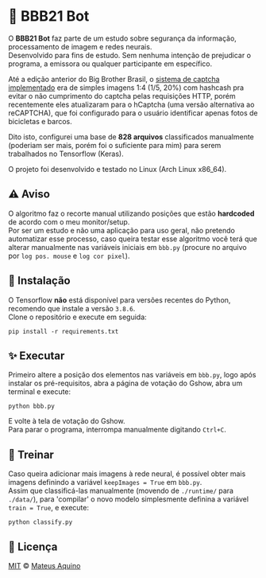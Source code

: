 # 🌱 BBB21 Bot
O **BBB21 Bot** faz parte de um estudo sobre segurança da informação, processamento de imagem e redes neurais.  
Desenvolvido para fins de estudo. Sem nenhuma intenção de prejudicar o programa, a emissora ou qualquer participante em específico.  

Até a edição anterior do Big Brother Brasil, o [sistema de captcha implementado](https://www.youtube.com/watch?v=ll8ewMMFsPg) era de simples imagens 1:4 (1/5, 20%) com hashcash pra evitar o não cumprimento do captcha pelas requisições HTTP, porém recentemente eles atualizaram para o hCaptcha (uma versão alternativa ao reCAPTCHA), que foi configurado para o usuário identificar apenas fotos de bicicletas e barcos.  

Dito isto, configurei uma base de **828 arquivos** classificados manualmente (poderiam ser mais, porém foi o suficiente para mim) para serem trabalhados no Tensorflow (Keras).  

O projeto foi desenvolvido e testado no Linux (Arch Linux x86_64).
## ⚠️ Aviso
O algoritmo faz o recorte manual utilizando posições que estão **hardcoded** de acordo com o meu monitor/setup.  
Por ser um estudo e não uma aplicação para uso geral, não pretendo automatizar esse processo, caso queira testar esse algoritmo você terá que alterar manualmente nas variáveis iniciais em `bbb.py` (procure no arquivo por `log pos. mouse` e `log cor pixel`).

## 🚀 Instalação
O Tensorflow **não** está disponível para versões recentes do Python, recomendo que instale a versão `3.8.6`.  
Clone o repositório e execute em seguida:

    pip install -r requirements.txt

## ✨ Executar
Primeiro altere a posição dos elementos nas variáveis em `bbb.py`, logo após instalar os pré-requisitos, abra a página de votação do Gshow, abra um terminal e execute:

    python bbb.py

E volte à tela de votação do Gshow.  
Para parar o programa, interrompa manualmente digitando `Ctrl+C`.

## 🧠 Treinar
Caso queira adicionar mais imagens à rede neural, é possível obter mais imagens definindo a variável `keepImages = True` em `bbb.py`.  
Assim que classificá-las manualmente (movendo de `./runtime/` para `./data/`), para 'compilar' o novo modelo simplesmente definina a variável `train = True`, e execute:

    python classify.py


## 📜 Licença

[MIT](./LICENSE) &copy; [Mateus Aquino](https://www.linkedin.com/in/mateusaquino/)
